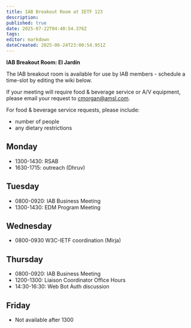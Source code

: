 ```yaml
---
title: IAB Breakout Room at IETF 123
description: 
published: true
date: 2025-07-22T04:40:54.376Z
tags: 
editor: markdown
dateCreated: 2025-06-24T23:00:54.951Z
---
```


**IAB Breakout Room: El Jardín**

The IAB breakout room is available for use by IAB members -  schedule a time-slot by editing the wiki below.  

If your meeting will require food & beverage service or A/V equipment, please email your request to cmorgan@amsl.com. 

For food & beverage service requests, please include:

* number of people
* any dietary restrictions


## Monday 

* 1300-1430: RSAB
* 1630-1715: outreach (Dhruv)

## Tuesday 

* 0800-0920: IAB Business Meeting
* 1300-1430: EDM Program Meeting


## Wednesday 

* 0800-0930 W3C-IETF coordination (Mirja)


## Thursday 

* 0800-0920: IAB Business Meeting
* 1200-1300: Liaison Coordinator Office Hours
* 14:30-16:30: Web Bot Auth discussion


## Friday 

* Not available after 1300
